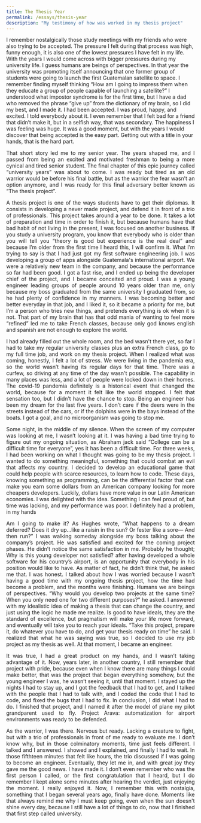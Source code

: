 ```yaml
---
title: The Thesis Year
permalink: /essays/thesis-year
description: "My testimony of how was worked in my thesis project"
---
```

<p align="justify>
  During my last year of highschool, when I was about to graduate. I felt for the first
   time what it is to make a decision that can change your life. An “adult decision” I used to
   think. “Which major should I study?” That was the question. Now, when I think about it, it’s
   interesting how much influenced I was for my parents and the society in general because I
   never considered another option. I honestly believe that the university is not the only way we
   have to make our dreams real, even so, that was the way I chose, and I would do it again. I
   still remember that senior student I used to be, being scared to death of not being accepted
   to the university, that I wanted to be accepted. In Guatemala there are several universities
   you can attend, but I was focused on only one “La universidad del valle de Guatemala”,
   probably the most prestigious university in the country. In order to be accepted, you had to
   write an essay about why you would be a good fit, and pass the admission exam with a good
   grade. If you do all that, congratulations you will be accepted. That was the beginning of
   what would be my new college life, all the admission process, my first job opportunity, my
   final thesis project, and trying to balance all that at the same time.
</p>
<p align="justify">
   I remember nostalgically those study meetings with my friends who were also trying
   to be accepted. The pressure I felt during that process was high, funny enough, it is also one
   of the lowest pressures I have felt in my life. With the years I would come across with bigger
   pressures during my university life. I guess humans are beings of perspectives. In that year
   the university was promoting itself announcing that one former group of students were going
   to launch the first Guatemalan satellite to space. I remember finding myself thinking “How
   am I going to impress them when they educate a group of people capable of launching a
   satellite?” I understood what impostor syndrome is for the first time, but I have a dad who
   removed the phrase “give up” from the dictionary of my brain, so I did my best, and I made it.
   I had been accepted. I was proud, happy, and excited. I told everybody about it. I even
   remember that I felt bad for a friend that didn’t make it, but in a selfish way, that was
   secondary. The happiness I was feeling was huge. It was a good moment, but with the years
   I would discover that being accepted is the easy part. Getting out with a title in your hands,
   that is the hard part.
</p>
<p align="justify">
  That short story led me to my senior year. The years shaped me, and I passed from
   being an excited and motivated freshman to being a more cynical and tired senior student.
   The final chapter of this epic journey called “university years” was about to come. I was
   ready but tired as an old warrior would be before his final battle, but as the warrior the fear
   wasn’t an option anymore, and I was ready for this final adversary better known as “The
   thesis project”.
</p>
<p align="justify">
  A thesis project is one of the ways students have to get their diplomas. It consists in
   developing a never made project, and defend it in front of a trio of professionals. This project
   takes around a year to be done. It takes a lot of preparation and time in order to finish it, but
   because humans have that bad habit of not living in the present, I was focused on another
   business. If you study a university program, you know that everybody who is older than you
   will tell you “theory is good but experience is the real deal” and because I’m older from the
   first time I heard this, I will confirm it. What I’m trying to say is that I had just got my first
   software engineering job. I was developing a group of apps alongside Guatemala's
   international airport. We were a relatively new team in the company, and because the
   performance so far had been good. I got a fast rise, and I ended up being the developer
   chief of the project, and I became conceited and proud. I was a young engineer leading
   groups of people around 10 years older than me, only because my boss graduated from the
   same university I graduated from, so he had plenty of confidence in my manners. I was
   becoming better and better everyday in that job, and I liked it, so it became a priority for me,
   but I’m a person who tries new things, and pretends everything is ok when it is not. That part
   of my brain that has that odd mania of wanting to feel more “refined” led me to take French
   classes, because only god knows english and spanish are not enough to explore the world.
</p>
<p align="justify">
   I had already filled out the whole room, and the bed wasn't there yet, so far I had to
   take my regular university classes plus an extra French class, go to my full time job, and
   work on my thesis project. When I realized what was coming, honestly, I felt a lot of stress.
   We were living in the pandemia era, so the world wasn’t having its regular days for that time.
   There was a curfew, so driving at any time of the day wasn't possible. The capability in many
   places was less, and a lot of people were locked down in their homes. The covid-19
   pandemia definitely is a historical event that changed the world, because for a moment it felt
   like the world stopped. I felt that sensation too, but I didn’t have the chance to stop. Being an
   engineer has been my dream for the last five years. I don’t care if the deers were in the
   streets instead of the cars, or if the dolphins were in the bays instead of the boats. I got a
   goal, and no microorganism was going to stop me.
</p>
<p align="justify">
   Some night, in the middle of my silence. When the screen of my computer was
   looking at me, I wasn’t looking at it. I was having a bad time trying to figure out my ongoing
   situation, as Abraham jack said “College can be a difficult time for everyone”, yes it has been
   a difficult time. For three weeks, I had been working on what I thought was going to be my
   thesis project. I wanted to do something meaningful, something that could combat an evil
   that affects my country. I decided to develop an educational game that could help people
   with scarce resources, to learn how to code. These days, knowing something as
   programming, can be the differential factor that can make you earn some dollars from an
   American company looking for more cheapers developers. Luckily, dollars have more value
   in our Latin American economies. I was delighted with the idea. Something I can feel proud
   of, but time was lacking, and my performance was poor. I definitely had a problem, in my
   hands
</p>
<p align="justify">
   Am I going to make it? As Hughes wrote, “What happens to a dream deferred? Does
   it dry up…like a raisin in the sun? Or fester like a sore— And then run?” I was walking
   someday alongside my boss talking about the company’s project. He was satisfied and
   excited for the coming project phases. He didn’t notice the same satisfaction in me. Probably
   he thought; Why is this young developer not satisfied? after having developed a whole
   software for his country’s airport, is an opportunity that everybody in his position would like to
   have. As matter of fact, he didn’t think that, he asked me that. I was honest. I talked about
   how I was worried because I wasn’t having a good time with my ongoing thesis project, how
   the time had become a problem, and the months were finishing. Humans we are beings of
   perspectives. “Why would you develop two projects at the same time? When you only need
   one for two different purposes?” he asked. I answered with my idealistic idea of making a
   thesis that can change the country, and just using the logic he made me realize. Is good to
   have ideals, they are the standard of excellence, but pragmatism will make your life move
   forward, and eventually will take you to reach your ideals. “Take this project, prepare it, do
   whatever you have to do, and get your thesis ready on time” he said. I realized that what he
   was saying was true, so I decided to use my job project as my thesis as well. At that
   moment, I became an engineer.
</p>
<p align="justify">
  It was true, I had a great product on my hands, and I wasn’t taking advantage of it.
   Now, years later, in another country, I still remember that project with pride, because even
   when I know there are many things I could make better, that was the project that began
   everything somehow, but the young engineer I was, he wasn’t seeing it, until that moment. I
   stayed up the nights I had to stay up, and I got the feedback that I had to get, and I talked
   with the people that I had to talk with, and I coded the code that I had to code, and fixed the
   bugs that I had to fix. In conclusion, I did what I had to do. I finished that project, and I
   named it after the model of plane my pilot grandparent used to fly. Project Arava:
   automatization for airport environments was ready to be defended.
</p>
<p align="justify">
  As the warrior, I was there. Nervous but ready. Lacking a creature to fight, but with a
   trio of professionals in front of me ready to evaluate me. I don’t know why, but in those
   colminatory moments, time just feels different. I talked and I answered. I showed and I
   explained, and finally I had to wait. In those fifthteen minutes that felt like hours, the trio
   discussed if I was going to become an engineer. Eventually, they let me in, and with great joy
   they gave me the good news. I have made it. I don’t even remember who was the first
   person I called, or the first congratulation that I heard, but I do remember I kept alone some
   minutes after hearing the verdict, just enjoying the moment. I really enjoyed it. Now, I
   remember this with nostalgia, something that I began several years ago, finally have done.
   Moments like that always remind me why I must keep going, even when the sun doesn't
   shine every day, because I still have a lot of things to do, now that I finished that first step
   called university.
</p>
